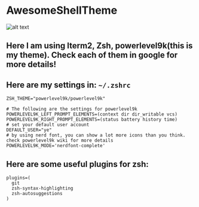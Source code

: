 # AwesomeShellTheme
![alt text](https://user-images.githubusercontent.com/10003885/41795622-02b91348-7629-11e8-855b-321ddc2f8387.png)

## Here I am using Iterm2, Zsh, powerlevel9k(this is my theme). Check each of them in google for more details!

## Here are my settings in:  ```~/.zshrc```
```
ZSH_THEME="powerlevel9k/powerlevel9k"

# The following are the settings for powerlevel9k
POWERLEVEL9K_LEFT_PROMPT_ELEMENTS=(context dir dir_writable vcs)
POWERLEVEL9K_RIGHT_PROMPT_ELEMENTS=(status battery history time)
# set your default user account
DEFAULT_USER="ye"
# by using nerd font, you can show a lot more icons than you think. check powerlevel9k wiki for more details
POWERLEVEL9K_MODE='nerdfont-complete'
```

## Here are some useful plugins for zsh:

```
plugins=(
  git
  zsh-syntax-highlighting
  zsh-autosuggestions
)
```